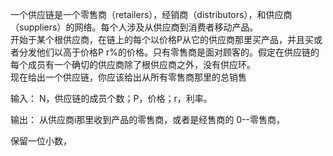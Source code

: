 
一个供应链是一个零售商（retailers），经销商（distributors），和供应商（suppliers）的网络。每个人涉及从供应商到消费者移动产品。<br>
开始于某个根供应商，在链上的每个以价格P从它的供应商那里买产品，并且买或者分发他们以高于价格P r%的价格。只有零售商是面对顾客的。假定在供应链的每个成员有一个确切的供应商除了根供应商之外，没有供应环。<br>
现在给出一个供应链，你应该给出从所有零售商那里的总销售

输入：
N，供应链的成员个数；P，价格；r，利率。

输出：
从供应商i那里收到产品的零售商，或者是经售商的
0--零售商，

保留一位小数，



